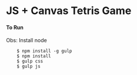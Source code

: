 # JS + Canvas Tetris Game

#### To Run

Obs: Install node

```
    $ npm install -g gulp
    $ npm install
    $ gulp css
    $ gulp js
```
